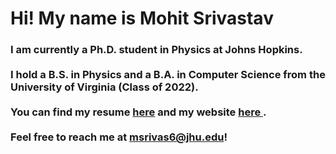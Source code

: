 <h1>
Hi! My name is Mohit Srivastav
</h1>
<h3>
  I am currently a Ph.D. student in Physics at Johns Hopkins. <br><br>
  I hold a B.S. in Physics and a B.A. in Computer Science from the University of Virginia (Class of 2022). 
  <br><br>
  You can find my resume <a href= "https://raw.githubusercontent.com/Boxrof/Boxrof/main/Resume_Mohit_Srivastav.pdf"> here</a> and my website <a href="https://boxrof.github.io/"> here </a>.
  <br><br>
  Feel free to reach me at <a href="mailto:msrivas6@jhu.edu">msrivas6@jhu.edu</a>!
</h3>
